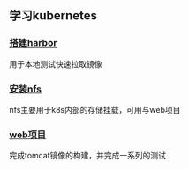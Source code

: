 
学习kubernetes
----
### [搭建harbor](https://github.com/xxjwwf/kubernetes/tree/main/harbor)
用于本地测试快速拉取镜像


### [安装nfs](https://github.com/xxjwwf/kubernetes/tree/main/nfs)

nfs主要用于k8s内部的存储挂载，可用与web项目


### [web项目](https://github.com/xxjwwf/kubernetes/tree/main/doc-yaml/web)

完成tomcat镜像的构建，并完成一系列的测试